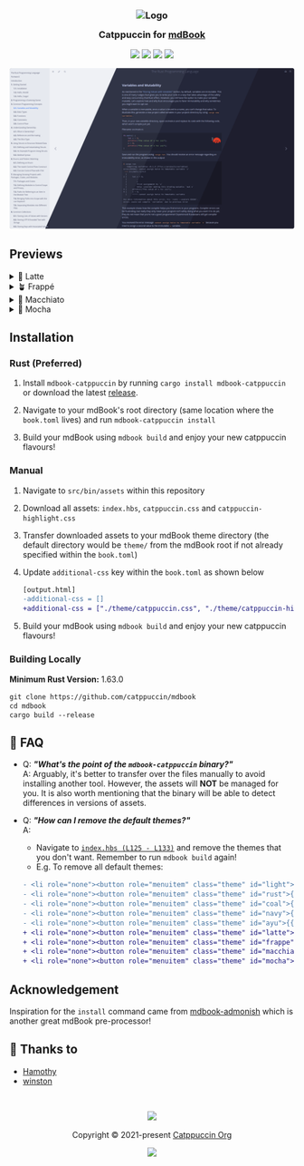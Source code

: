 <h3 align="center">
	<img src="https://raw.githubusercontent.com/catppuccin/catppuccin/main/assets/logos/exports/1544x1544_circle.png" width="100" alt="Logo"/><br/>
	<img src="https://raw.githubusercontent.com/catppuccin/catppuccin/main/assets/misc/transparent.png" height="30" width="0px"/>
	Catppuccin for <a href="https://rust-lang.github.io/mdBook/">mdBook</a>
	<img src="https://raw.githubusercontent.com/catppuccin/catppuccin/main/assets/misc/transparent.png" height="30" width="0px"/>
</h3>

<p align="center">
	<a href="https://github.com/catppuccin/mdBook/stargazers"><img src="https://img.shields.io/github/stars/catppuccin/mdBook?colorA=363a4f&colorB=b7bdf8&style=for-the-badge"></a>
	<a href="https://github.com/catppuccin/mdBook/issues"><img src="https://img.shields.io/github/issues/catppuccin/mdBook?colorA=363a4f&colorB=f5a97f&style=for-the-badge"></a>
	<a href="https://github.com/catppuccin/mdBook/contributors"><img src="https://img.shields.io/github/contributors/catppuccin/mdBook?colorA=363a4f&colorB=a6da95&style=for-the-badge"></a>
	<a href="https://crates.io/crates/mdbook-catppuccin"><img src="https://img.shields.io/crates/v/mdbook-catppuccin?colorA=363a4f&colorB=ee99a0&style=for-the-badge"></a>
</p>

<p align="center">
	<img src="assets/catwalk.webp"/>
</p>

## Previews

<details>
<summary>🌻 Latte</summary>
<img src="assets/latte.webp"/>
</details>
<details>
<summary>🪴 Frappé</summary>
<img src="assets/frappe.webp"/>
</details>
<details>
<summary>🌺 Macchiato</summary>
<img src="assets/macchiato.webp"/>
</details>
<details>
<summary>🌿 Mocha</summary>
<img src="assets/mocha.webp"/>
</details>

## Installation

### Rust (Preferred)

1. Install `mdbook-catppuccin` by running `cargo install mdbook-catppuccin` or download the latest [release](https://github.com/catppuccin/mdBook/releases/latest).

2. Navigate to your mdBook's root directory (same location where the `book.toml`
   lives) and run `mdbook-catppuccin install`

3. Build your mdBook using `mdbook build` and enjoy your new catppuccin
   flavours!

### Manual

1. Navigate to `src/bin/assets` within this repository

2. Download all assets: `index.hbs`, `catppuccin.css` and
   `catppuccin-highlight.css`

3. Transfer downloaded assets to your mdBook theme directory (the default
   directory would be `theme/` from the mdBook root if not already specified
   within the `book.toml`)

4. Update `additional-css` key within the `book.toml` as shown below

   ```diff
   [output.html]
   -additional-css = []
   +additional-css = ["./theme/catppuccin.css", "./theme/catppuccin-highlight.css"]
   ```

5. Build your mdBook using `mdbook build` and enjoy your new catppuccin
   flavours!

### Building Locally

**Minimum Rust Version:** 1.63.0

```shell
git clone https://github.com/catppuccin/mdbook
cd mdbook
cargo build --release
```

## 🙋 FAQ

- Q: **_"What's the point of the `mdbook-catppuccin` binary?"_**\
  A: Arguably, it's better to transfer over the files manually to avoid installing another tool. However, the assets will **NOT** be managed for you. It is also worth mentioning that the binary will be able to detect differences in versions of assets.
- Q: **_"How can I remove the default themes?"_**\
  A:

  - Navigate to
    [`index.hbs (L125 - L133)`](https://github.com/catppuccin/mdBook/blob/main/src/bin/assets/index.hbs#L125-L133)
    and remove the themes that you don't want. Remember to run `mdbook build` again!
  - E.g. To remove all default themes:

  ```diff
  - <li role="none"><button role="menuitem" class="theme" id="light">{{ theme_option "Light" }}</button></li>
  - <li role="none"><button role="menuitem" class="theme" id="rust">{{ theme_option "Rust" }}</button></li>
  - <li role="none"><button role="menuitem" class="theme" id="coal">{{ theme_option "Coal" }}</button></li>
  - <li role="none"><button role="menuitem" class="theme" id="navy">{{ theme_option "Navy" }}</button></li>
  - <li role="none"><button role="menuitem" class="theme" id="ayu">{{ theme_option "Ayu" }}</button></li>
  + <li role="none"><button role="menuitem" class="theme" id="latte">{{ theme_option "Latte" }}</button></li>
  + <li role="none"><button role="menuitem" class="theme" id="frappe">{{ theme_option "Frappé" }}</button></li>
  + <li role="none"><button role="menuitem" class="theme" id="macchiato">{{ theme_option "Macchiato" }}</button></li>
  + <li role="none"><button role="menuitem" class="theme" id="mocha">{{ theme_option "Mocha" }}</button></li>
  ```

## Acknowledgement

Inspiration for the `install` command came from
[mdbook-admonish](https://github.com/tommilligan/mdbook-admonish) which is
another great mdBook pre-processor!

## 💝 Thanks to

- [Hamothy](https://github.com/sgoudham)
- [winston](https://github.com/nekowinston)

&#160;

<p align="center">
	<img src="https://raw.githubusercontent.com/catppuccin/catppuccin/main/assets/footers/gray0_ctp_on_line.svg?sanitize=true" />
</p>

<p align="center">
	Copyright &copy; 2021-present <a href="https://github.com/catppuccin" target="_blank">Catppuccin Org</a>
</p>

<p align="center">
	<a href="https://github.com/catppuccin/catppuccin/blob/main/LICENSE"><img src="https://img.shields.io/static/v1.svg?style=for-the-badge&label=License&message=MIT&logoColor=d9e0ee&colorA=363a4f&colorB=b7bdf8"/></a>
</p>
